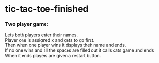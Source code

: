 # tic-tac-toe-finished


<h3>Two player game:</h3>
<p>Lets both players enter their names. </br>
Player one is assigned x and gets to go first.</br>
Then when one player wins it displays their name and ends. </br>
If no one wins and all the spaces are filled out it calls cats game and ends</br>
When it ends players are given a restart button. </p>
